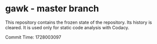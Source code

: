 # gawk - master branch

This repository contains the frozen state of the repository.
Its history is cleared. It is used only for static code
analysis with Codacy.

Commit Time: 1728003097